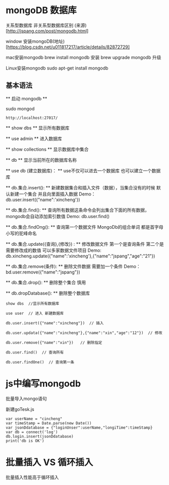 # mongoDB 数据库

关系型数据库 非关系型数据库区别
(来源)[http://jspang.com/post/mongodb.html]

window
安装mongoDB(地址)[https://blog.csdn.net/u011817217/article/details/82872729]


mac安装mongodb
brew install mongodb  安装
brew upgrade mongodb  升级


Linux安装mongodb
sudo apt-get install mongodb


## 基本语法

** 启动 mongodb **

sudo mongod

```
http://localhost:27017/
```

** show dbs **
显示所有数据库

** use admin **  进入数据库

** show collections ** 显示数据库中集合

** db ** 显示当前所在的数据库名称



 ** use db (建立数据库)：  **  use不仅可以进去一个数据库 也可以建立一个数据库

 ** db.集合.insert(): **  新建数据集合和插入文件（数据），当集合没有的时候 默认新建一个集合 并且向里面插入数据
    Demo：db.user.insert({"name":'xincheng'})

 ** db.集合.find():  ** 查询所有数据这条命令会列出集合下面的所有数据，mongodb会自动添加索引数值
    Demo: db.user.find()

 ** db.集合.findOng(): **  查询第一个数据文件  MongoDb的组合单词 都是首字母小写的驼峰命名

 ** db.集合.update({查询},{修改}) : **  修改数据文件 第一个是查询条件 第二个是需要修改成的数值 可以多家数据文件项目
   Demo: db.xincheng.update({"name":'xincheng'},{"name":"jspang","age":"21"})

 ** db.集合.remove(条件): **  删除文件数据 需要加一个条件
    Demo：bd.user.remove({"name":"jspang"})


 ** db.集合.drop():  ** 删除整个集合 慎用

 ** db.dropDatabase():  ** 删除整个数据库


```
show dbs  //显示所有数据库

use user  // 进入 新建数据库

db.user.insert({"name":"xincheng"})  // 插入

db.user.updata({"name":"xincheng"},{"name":"xin","age":"12"})  // 修改

db.user.remove({"name":"xin"})   // 删除指定

db.user.find()  // 查询所有

db.user.findOne()  // 查询第一条
```

# js中编写mongodb

批量导入mongo语句

新建goTesk.js
```
var userName = "cincheng"
var timeStamp = Date.parse(new Date())
var jsonDdatabase = {"loginUnser":userName,"longiTime":timeStamp}
var db = connect('log')
db.login.insert(jsonDdatabase)
print('db is OK')
```

# 批量插入 VS 循环插入

批量插入性能高于循环插入






















